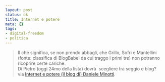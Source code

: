```yaml
--- 
layout: post
status: ok
title: Internet e potere
meta: {}
tags: 
- digital-freedom
- politica
---
```

> Il che significa, se non prendo abbagli, che Grillo, Sofri e Mantellini (fonte: classifica di BlogBabel da cui traggo i primi tre) non potranno ricoprire certe cariche.  
> Di Pietro (oggi 24mo della lista) dovrà  scegliere tra seggio e blog?  
via <a href='http://www.minotti.net/2009/02/11/internet-e-potere/'>Internet e potere (il blog di) Daniele Minotti</a>.				 

